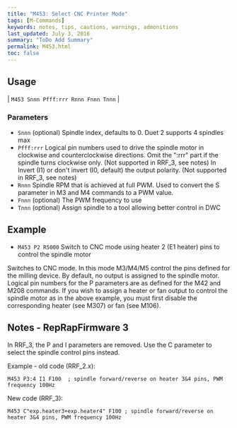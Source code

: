 ```yaml
---
title: "M453: Select CNC Printer Mode" 
tags: [M-Commands]
keywords: notes, tips, cautions, warnings, admonitions
last_updated: July 3, 2016
summary: "ToDo Add Summary"
permalink: M453.html
toc: false
---
```



## Usage ##

| `M453 Snnn Pfff:rrr Rnnn Fnnn Tnnn` | 

### Parameters ###

+ `Snnn` (optional) Spindle index, defaults to 0. Duet 2 supports 4 spindles max
+ `Pfff:rrr` Logical pin numbers used to drive the spindle motor in clockwise and counterclockwise directions. Omit the ":rrr" part if the spindle turns clockwise only. (Not supported in RRF_3, see notes)
In Invert (I1) or don't invert (I0, default) the output polarity. (Not supported in RRF_3, see notes)
+ `Rnnn` Spindle RPM that is achieved at full PWM. Used to convert the S parameter in M3 and M4 commands to a PWM value.
+ `Fnnn` (optional) The PWM frequency to use
+ `Tnnn` (optional) Assign spindle to a tool allowing better control in DWC

## Example ##

+ `M453 P2 R5000` Switch to CNC mode using heater 2 (E1 heater) pins to control the spindle motor

Switches to CNC mode. In this mode M3/M4/M5 control the pins defined for the milling device. By default, no output is assigned to the spindle motor. Logical pin numbers for the P parameters are as defined for the M42 and M208 commands. If you wish to assign a heater or fan output to control the spindle motor as in the above example, you must first disable the corresponding heater (see M307) or fan (see M106).

## Notes - RepRapFirmware 3 ##

In RRF_3, the P and I parameters are removed. Use the C parameter to select the spindle control pins instead.

Example - old code (RRF_2.x):

```
M453 P3:4 I1 F100  ; spindle forward/reverse on heater 3&4 pins, PWM frequency 100Hz
```

New code (RRF_3):

```
M453 C"exp.heater3+exp.heater4" F100 ; spindle forward/reverse on heater 3&4 pins, PWM frequency 100Hz
```
